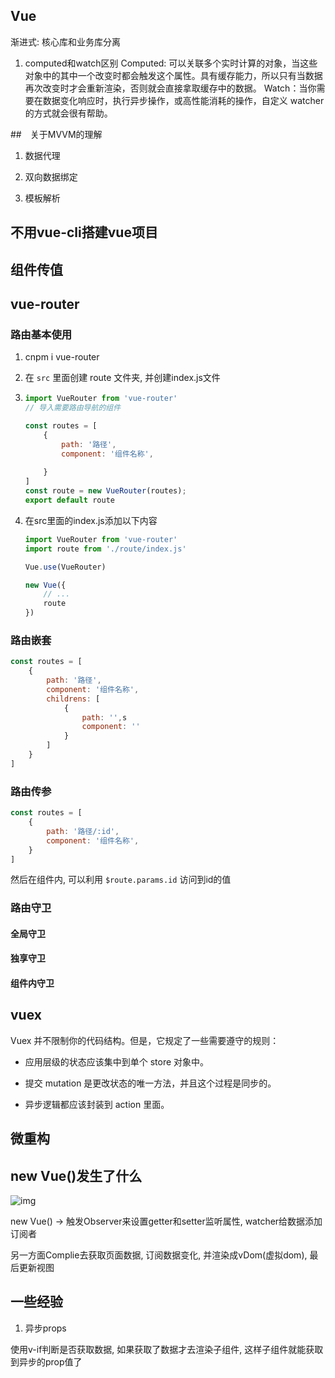 ## Vue

渐进式: 核心库和业务库分离

1. computed和watch区别
Computed: 可以关联多个实时计算的对象，当这些对象中的其中一个改变时都会触发这个属性。具有缓存能力，所以只有当数据再次改变时才会重新渲染，否则就会直接拿取缓存中的数据。
Watch：当你需要在数据变化响应时，执行异步操作，或高性能消耗的操作，自定义 watcher 的方式就会很有帮助。


##　关于MVVM的理解
1. 数据代理

2. 双向数据绑定

3. 模板解析

## 不用vue-cli搭建vue项目

## 组件传值




## vue-router
### 路由基本使用
1. cnpm i vue-router

2. 在 `src` 里面创建 route 文件夹, 并创建index.js文件

3. ```js
   import VueRouter from 'vue-router'
   // 导入需要路由导航的组件
   
   const routes = [
       {
           path: '路径',
           component: '组件名称',
           
       }
   ]
   const route = new VueRouter(routes);
   export default route
   ```

4. 在src里面的index.js添加以下内容

   ```js
   import VueRouter from 'vue-router'
   import route from './route/index.js'
   
   Vue.use(VueRouter)
   
   new Vue({
       // ...
       route
   })
   ```

### 路由嵌套

```js
const routes = [
    {
        path: '路径',
        component: '组件名称',
        childrens: [
            {
                path: '',s
                component: ''
            }
        ]
    }
]
```

### 路由传参

```js
const routes = [
    {
        path: '路径/:id',
        component: '组件名称',
    }
]
```

然后在组件内, 可以利用 `$route.params.id` 访问到id的值

### 路由守卫

#### 全局守卫



#### 独享守卫



#### 组件内守卫






## vuex

Vuex 并不限制你的代码结构。但是，它规定了一些需要遵守的规则：

- 应用层级的状态应该集中到单个 store 对象中。

- 提交 mutation 是更改状态的唯一方法，并且这个过程是同步的。

- 异步逻辑都应该封装到 action 里面。









##  微重构









## new Vue()发生了什么

![img](/home/jedenzhan/Documents/Interview/代码技能/Vue/index/dist/vue内部简单原理.png)



new Vue() -> 触发Observer来设置getter和setter监听属性, watcher给数据添加订阅者

另一方面Complie去获取页面数据, 订阅数据变化, 并渲染成vDom(虚拟dom), 最后更新视图





## 一些经验

1. 异步props

使用v-if判断是否获取数据, 如果获取了数据才去渲染子组件, 这样子组件就能获取到异步的prop值了









